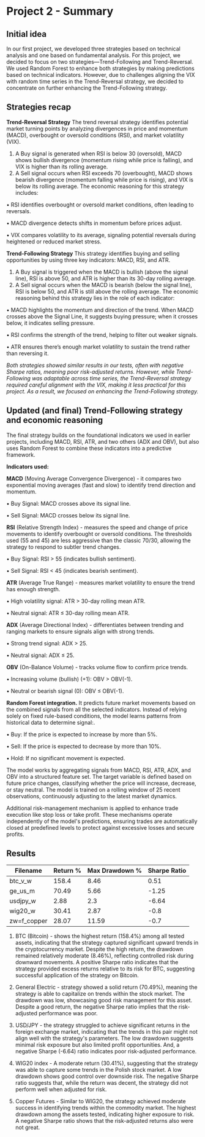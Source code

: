 # Project 2 - Summary

## Initial idea

In our first project, we developed three strategies based on technical analysis and one based on fundamental analysis. For this project, we decided to focus on two strategies—Trend-Following and Trend-Reversal. We used Random Forest to enhance both strategies by making predictions based on technical indicators. However, due to challenges aligning the VIX with random time series in the Trend-Reversal strategy, we decided to concentrate on further enhancing the Trend-Following strategy.


## Strategies recap 
**Trend-Reversal Strategy**
The trend reversal strategy identifies potential market turning points by analyzing divergences in price and momentum (MACD), overbought or oversold conditions (RSI), and market volatility (VIX).
1.	A Buy signal is generated when RSI is below 30 (oversold), MACD shows bullish divergence (momentum rising while price is falling), and VIX is higher than its rolling average.
2.	A Sell signal occurs when RSI exceeds 70 (overbought), MACD shows bearish divergence (momentum falling while price is rising), and VIX is below its rolling average.
The economic reasoning for this strategy includes:

•	RSI identifies overbought or oversold market conditions, often leading to reversals.

•	MACD divergence detects shifts in momentum before prices adjust.

•	VIX compares volatility to its average, signaling potential reversals during heightened or reduced market stress.

**Trend-Following Strategy**
This strategy identifies buying and selling opportunities by using three key indicators: MACD, RSI, and ATR.
1.	A Buy signal is triggered when the MACD is bullish (above the signal line), RSI is above 50, and ATR is higher than its 30-day rolling average.
2.	A Sell signal occurs when the MACD is bearish (below the signal line), RSI is below 50, and ATR is still above the rolling average.
The economic reasoning behind this strategy lies in the role of each indicator:

•	MACD highlights the momentum and direction of the trend. When MACD crosses above the Signal Line, it suggests buying pressure; when it crosses below, it indicates selling pressure.

•	RSI confirms the strength of the trend, helping to filter out weaker signals.

•	ATR ensures there’s enough market volatility to sustain the trend rather than reversing it.


*Both strategies showed similar results in our tests, often with negative Sharpe ratios, meaning poor risk-adjusted returns. However, while Trend-Following was adaptable across time series, the Trend-Reversal strategy required careful alignment with the VIX, making it less practical for this project. As a result, we focused on enhancing the Trend-Following strategy.*

## Updated (and final) Trend-Following strategy and economic reasoning
The final strategy builds on the foundational indicators we used in earlier projects, including MACD, RSI, ATR, and two others (ADX and OBV), but also uses Random Forest to combine these indicators into a predictive framework.

**Indicators used:**

**MACD** (Moving Average Convergence Divergence) - it compares two exponential moving averages (fast and slow) to identify trend direction and momentum.

• Buy Signal: MACD crosses above its signal line.

• Sell Signal: MACD crosses below its signal line.

**RSI** (Relative Strength Index) - measures the speed and change of price movements to identify overbought or oversold conditions. The thresholds used (55 and 45) are less aggressive than the classic 70/30, allowing the strategy to respond to subtler trend changes.

• Buy Signal: RSI > 55 (indicates bullish sentiment).

• Sell Signal: RSI < 45 (indicates bearish sentiment).


**ATR** (Average True Range) - measures market volatility to ensure the trend has enough strength.

• High volatility signal: ATR > 30-day rolling mean ATR.

• Neutral signal: ATR ≤ 30-day rolling mean ATR.

**ADX** (Average Directional Index) - differentiates between trending and ranging markets to ensure signals align with strong trends.

• Strong trend signal: ADX > 25.

• Neutral signal: ADX ≤ 25.


**OBV** (On-Balance Volume) - tracks volume flow to confirm price trends.

• Increasing volume (bullish) (+1): OBV > OBV(-1).

• Neutral or bearish signal (0): OBV ≤ OBV(-1).


**Random Forest integration.**
It predicts future market movements based on the combined signals from all the selected indicators. Instead of relying solely on fixed rule-based conditions, the model learns patterns from historical data to determine signal:.

•  Buy: If the price is expected to increase by more than 5%.

•  Sell: If the price is expected to decrease by more than 10%.

•  Hold: If no significant movement is expected.

The model works by aggregating signals from MACD, RSI, ATR, ADX, and OBV into a structured feature set. The target variable is defined based on future price changes, classifying whether the price will increase, decrease, or stay neutral. The model is trained on a rolling window of 25 recent observations, continuously adjusting to the latest market dynamics. 

Additional risk-management mechanism is applied to enhance trade execution like stop loss or take profit. These mechanisms operate independently of the model's predictions, ensuring trades are automatically closed at predefined levels to protect against excessive losses and secure profits.


## Results

| Filename        | Return %     | Max Drawdown %          | Sharpe Ratio |
|-----------------|--------------|-------------------------|-------------|
| btc_v_w     | 158.4            | 8.46                    | 0.51        |
| ge_us_m     | 70.49            | 5.66                    | -1.25       |
| usdjpy_w    | 2.88             | 2.3                     | -6.64       |
| wig20_w     | 30.41            | 2.87                    | -0.8        |
| zw=f_copper | 28.07            | 11.59                   | -0.7        |


1) BTC (Bitcoin) - shows the highest return (158.4%) among all tested assets, indicating that the strategy captured significant upward trends in the cryptocurrency market. Despite the high return, the drawdown remained relatively moderate (8.46%), reflecting controlled risk during downward movements. A positive Sharpe ratio indicates that the strategy provided excess returns relative to its risk for BTC, suggesting successful application of the strategy on Bitcoin.

2) General Electric - strategy showed a solid return (70.49%), meaning the strategy is able to capitalize on trends within the stock market. The drawdown was low, showcasing good risk management for this asset. Despite a good return, the negative Sharpe ratio implies that the risk-adjusted performance was poor.

3) USD/JPY - the strategy struggled to achieve significant returns in the foreign exchange market, indicating that the trends in this pair might not align well with the strategy's parameters. The low drawdown suggests minimal risk exposure but also limited profit opportunities. And, a negative Sharpe (-6.64) ratio indicates poor risk-adjusted performance.

4) WIG20 index - A moderate return (30.41%), suggesting that the strategy was able to capture some trends in the Polish stock market. A low drawdown shows good control over downside risk. The negative Sharpe ratio suggests that, while the return was decent, the strategy did not perform well when adjusted for risk.

5) Copper Futures - Similar to WIG20, the strategy achieved moderate success in identifying trends within the commodity market. The highest drawdown among the assets tested, indicating higher exposure to risk. A negative Sharpe ratio shows that the risk-adjusted returns also were not great.

